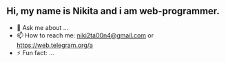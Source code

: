 ## Hi, my name is Nikita and i am web-programmer.  
- 💬 Ask me about ...
- 📫 How to reach me: niki2ta00n4@gmail.com or https://web.telegram.org/a
- ⚡ Fun fact: ...
